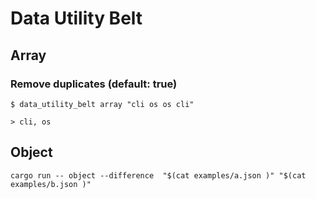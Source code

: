 # Data Utility Belt

## Array

### Remove duplicates (default: true)

```{bash}
$ data_utility_belt array "cli os os cli"

> cli, os
```

## Object


```{bash}
cargo run -- object --difference  "$(cat examples/a.json )" "$(cat examples/b.json )"
```
